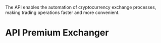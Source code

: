 The API enables the automation of cryptocurrency exchange processes, making trading operations faster and more convenient.

# API Premium Exchanger